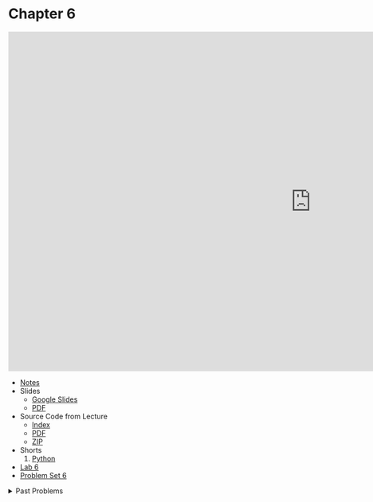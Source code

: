 # Chapter 6

<iframe width="1214" height="683" src="https://video.cs50.io/ky-24RvI57s" title="CS50 2021 in HDR - Lecture 6 - Python" frameborder="0" allow="accelerometer; autoplay; clipboard-write; encrypted-media; gyroscope; picture-in-picture; web-share" allowfullscreen></iframe>

* [Notes](notes)
* Slides
  * [Google Slides](https://docs.google.com/presentation/d/1xn8FXxuwsahtTN_EhVDprDQIyMIkoJNA3a6lXXSo2CE/edit?usp=sharing)
  * [PDF](https://cdn.cs50.net/2021/fall/lectures/6/lecture6.pdf)
* Source Code from Lecture
  * [Index](https://cdn.cs50.net/2021/fall/lectures/6/src6/)
  * [PDF](https://cdn.cs50.net/2021/fall/lectures/6/src6.pdf)
  * [ZIP](https://cdn.cs50.net/2021/fall/lectures/6/src6.zip)
* Shorts
  1. [Python](https://cs50.harvard.edu/ap/2023/curriculum/x/shorts/python/)
* [Lab 6](./assignments/lab6.md)
* [Problem Set 6](./assignments/pset6.md)

<details>
<summary>Past Problems</summary>
<ul>
  <li><a href="https://docs.cs50.net/2019/ap/problems/analyze/analyze.html">Analyze This</a></li>
  <li><a href="https://docs.cs50.net/2019/ap/problems/bleep/bleep.html">Bleep</a></li>
  <details>
  <summary>Sentimental</summary>
  <ul>
    <li><a href="https://docs.cs50.net/2019/ap/problems/sentimental/caesar/caesar.html">Caesar</a>, for those less comfortable</li>
    <li><a href="https://docs.cs50.net/2019/ap/problems/sentimental/vigenere/vigenere.html">Vigenère</a>, for those less comfortable</li>
    <li><a href="https://docs.cs50.net/2019/ap/problems/sentimental/crack/crack.html">Crack</a>, for those more comfortable</li>
  </ul>
  </details>
</ul>
</details>
